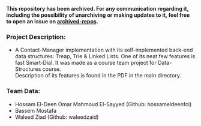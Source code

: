 **This repository has been archived. For any communication regarding it, including the possibility of unarchiving or making updates to it, feel free to open an issue on [archived-repos](https://github.com/hossameldeen/archived-repos).**

### Project Description:

- A Contact-Manager implementation with its self-implemented back-end data structures: Treap, Trie & Linked Lists. One of its neat few features is fast Smart-Dial. It was made as a course team project for Data-Structures course.  
Description of its features is found in the PDF in the main directory.  

### Team Data:

- Hossam El-Deen Omar Mahmoud El-Sayyed (Github: hossameldeenfci)  
- Bassem Mostafa  
- Waleed Ziad (Github: waleedzaid)  
